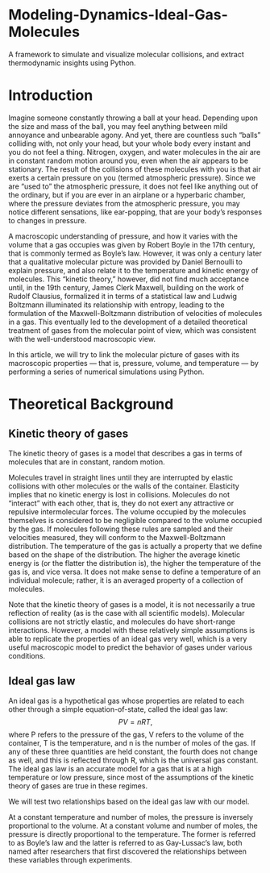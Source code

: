 # Modeling-Dynamics-Ideal-Gas-Molecules
A framework to simulate and visualize molecular collisions, and extract thermodynamic insights using Python.

# Introduction
Imagine someone constantly throwing a ball at your head. Depending upon the size and mass of the ball, you may feel anything between mild annoyance and unbearable agony. And yet, there are countless such “balls” colliding with, not only your head, but your whole body every instant and you do not feel a thing. Nitrogen, oxygen, and water molecules in the air are in constant random motion around you, even when the air appears to be stationary. The result of the collisions of these molecules with you is that air exerts a certain pressure on you (termed atmospheric pressure). Since we are “used to” the atmospheric pressure, it does not feel like anything out of the ordinary, but if you are ever in an airplane or a hyperbaric chamber, where the pressure deviates from the atmospheric pressure, you may notice different sensations, like ear-popping, that are your body’s responses to changes in pressure.

A macroscopic understanding of pressure, and how it varies with the volume that a gas occupies was given by Robert Boyle in the 17th century, that is commonly termed as Boyle’s law. However, it was only a century later that a qualitative molecular picture was provided by Daniel Bernoulli to explain pressure, and also relate it to the temperature and kinetic energy of molecules. This “kinetic theory,” however, did not find much acceptance until, in the 19th century, James Clerk Maxwell, building on the work of Rudolf Clausius, formalized it in terms of a statistical law and Ludwig Boltzmann illuminated its relationship with entropy, leading to the formulation of the Maxwell-Boltzmann distribution of velocities of molecules in a gas. This eventually led to the development of a detailed theoretical treatment of gases from the molecular point of view, which was consistent with the well-understood macroscopic view.

In this article, we will try to link the molecular picture of gases with its macroscopic properties — that is, pressure, volume, and temperature — by performing a series of numerical simulations using Python.

# Theoretical Background
## Kinetic theory of gases
The kinetic theory of gases is a model that describes a gas in terms of molecules that are in constant, random motion.

Molecules travel in straight lines until they are interrupted by elastic collisions with other molecules or the walls of the container. Elasticity implies that no kinetic energy is lost in collisions.
Molecules do not “interact” with each other, that is, they do not exert any attractive or repulsive intermolecular forces.
The volume occupied by the molecules themselves is considered to be negligible compared to the volume occupied by the gas.
If molecules following these rules are sampled and their velocities measured, they will conform to the Maxwell-Boltzmann distribution. The temperature of the gas is actually a property that we define based on the shape of the distribution. The higher the average kinetic energy is (or the flatter the distribution is), the higher the temperature of the gas is, and vice versa. It does not make sense to define a temperature of an individual molecule; rather, it is an averaged property of a collection of molecules.

Note that the kinetic theory of gases is a model, it is not necessarily a true reflection of reality (as is the case with all scientific models). Molecular collisions are not strictly elastic, and molecules do have short-range interactions. However, a model with these relatively simple assumptions is able to replicate the properties of an ideal gas very well, which is a very useful macroscopic model to predict the behavior of gases under various conditions.

## Ideal gas law
An ideal gas is a hypothetical gas whose properties are related to each other through a simple equation-of-state, called the ideal gas law: 
$$
PV = nRT,
$$
where P refers to the pressure of the gas, V refers to the volume of the container, T is the temperature, and n is the number of moles of the gas. If any of these three quantities are held constant, the fourth does not change as well, and this is reflected through R, which is the universal gas constant. The ideal gas law is an accurate model for a gas that is at a high temperature or low pressure, since most of the assumptions of the kinetic theory of gases are true in these regimes.

We will test two relationships based on the ideal gas law with our model.

At a constant temperature and number of moles, the pressure is inversely proportional to the volume.
At a constant volume and number of moles, the pressure is directly proportional to the temperature.
The former is referred to as Boyle’s law and the latter is referred to as Gay-Lussac’s law, both named after researchers that first discovered the relationships between these variables through experiments.